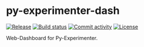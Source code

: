 # py-experimenter-dash

[![Release](https://img.shields.io/github/v/release/mwever/py-experimenter-dash)](https://img.shields.io/github/v/release/mwever/py-experimenter-dash)
[![Build status](https://img.shields.io/github/actions/workflow/status/mwever/py-experimenter-dash/main.yml?branch=main)](https://github.com/mwever/py-experimenter-dash/actions/workflows/main.yml?query=branch%3Amain)
[![Commit activity](https://img.shields.io/github/commit-activity/m/mwever/py-experimenter-dash)](https://img.shields.io/github/commit-activity/m/mwever/py-experimenter-dash)
[![License](https://img.shields.io/github/license/mwever/py-experimenter-dash)](https://img.shields.io/github/license/mwever/py-experimenter-dash)

Web-Dashboard for Py-Experimenter.
